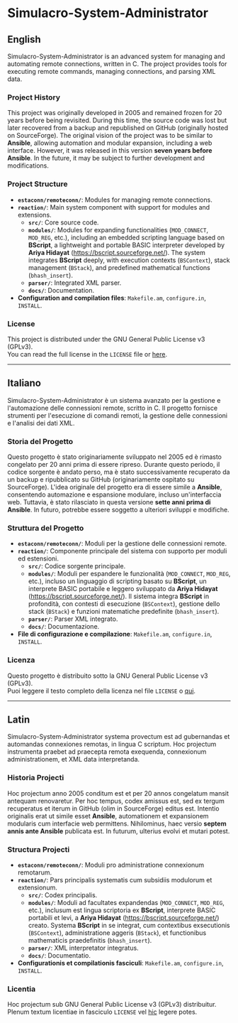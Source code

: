 # Simulacro-System-Administrator

## English
Simulacro-System-Administrator is an advanced system for managing and automating remote connections, written in C. The project provides tools for executing remote commands, managing connections, and parsing XML data.

### Project History
This project was originally developed in 2005 and remained frozen for 20 years before being revisited. During this time, the source code was lost but later recovered from a backup and republished on GitHub (originally hosted on SourceForge). The original vision of the project was to be similar to **Ansible**, allowing automation and modular expansion, including a web interface. However, it was released in this version **seven years before Ansible**. In the future, it may be subject to further development and modifications.

### Project Structure
- **`estaconn/remoteconn/`**: Modules for managing remote connections.
- **`reaction/`**: Main system component with support for modules and extensions.
  - **`src/`**: Core source code.
  - **`modules/`**: Modules for expanding functionalities (`MOD_CONNECT`, `MOD_REG`, etc.), including an embedded scripting language based on **BScript**, a lightweight and portable BASIC interpreter developed by **Ariya Hidayat** (https://bscript.sourceforge.net/). The system integrates **BScript** deeply, with execution contexts (`BSContext`), stack management (`BStack`), and predefined mathematical functions (`bhash_insert`).
  - **`parser/`**: Integrated XML parser.
  - **`docs/`**: Documentation.
- **Configuration and compilation files**: `Makefile.am`, `configure.in`, `INSTALL`.

### License
This project is distributed under the GNU General Public License v3 (GPLv3).  
You can read the full license in the `LICENSE` file or [here](https://www.gnu.org/licenses/gpl-3.0.txt).

---

## Italiano
Simulacro-System-Administrator è un sistema avanzato per la gestione e l'automazione delle connessioni remote, scritto in C. Il progetto fornisce strumenti per l'esecuzione di comandi remoti, la gestione delle connessioni e l'analisi dei dati XML.

### Storia del Progetto
Questo progetto è stato originariamente sviluppato nel 2005 ed è rimasto congelato per 20 anni prima di essere ripreso. Durante questo periodo, il codice sorgente è andato perso, ma è stato successivamente recuperato da un backup e ripubblicato su GitHub (originariamente ospitato su SourceForge). L'idea originale del progetto era di essere simile a **Ansible**, consentendo automazione e espansione modulare, incluso un'interfaccia web. Tuttavia, è stato rilasciato in questa versione **sette anni prima di Ansible**. In futuro, potrebbe essere soggetto a ulteriori sviluppi e modifiche.

### Struttura del Progetto
- **`estaconn/remoteconn/`**: Moduli per la gestione delle connessioni remote.
- **`reaction/`**: Componente principale del sistema con supporto per moduli ed estensioni.
  - **`src/`**: Codice sorgente principale.
  - **`modules/`**: Moduli per espandere le funzionalità (`MOD_CONNECT`, `MOD_REG`, etc.), incluso un linguaggio di scripting basato su **BScript**, un interprete BASIC portabile e leggero sviluppato da **Ariya Hidayat** (https://bscript.sourceforge.net/). Il sistema integra **BScript** in profondità, con contesti di esecuzione (`BSContext`), gestione dello stack (`BStack`) e funzioni matematiche predefinite (`bhash_insert`).
  - **`parser/`**: Parser XML integrato.
  - **`docs/`**: Documentazione.
- **File di configurazione e compilazione**: `Makefile.am`, `configure.in`, `INSTALL`.

### Licenza
Questo progetto è distribuito sotto la GNU General Public License v3 (GPLv3).  
Puoi leggere il testo completo della licenza nel file `LICENSE` o [qui](https://www.gnu.org/licenses/gpl-3.0.txt).

---

## Latin
Simulacro-System-Administrator systema provectum est ad gubernandas et automandas connexiones remotas, in lingua C scriptum. Hoc projectum instrumenta praebet ad praecepta remota exequenda, connexionum administrationem, et XML data interpretanda.

### Historia Projecti
Hoc projectum anno 2005 conditum est et per 20 annos congelatum mansit antequam renovaretur. Per hoc tempus, codex amissus est, sed ex tergum recuperatus et iterum in GitHub (olim in SourceForge) editus est. Intentio originalis erat ut simile esset **Ansible**, automationem et expansionem modularis cum interfacie web permittens. Nihilominus, haec versio **septem annis ante Ansible** publicata est. In futurum, ulterius evolvi et mutari potest.

### Structura Projecti
- **`estaconn/remoteconn/`**: Moduli pro administratione connexionum remotarum.
- **`reaction/`**: Pars principalis systematis cum subsidiis modulorum et extensionum.
  - **`src/`**: Codex principalis.
  - **`modules/`**: Moduli ad facultates expandendas (`MOD_CONNECT`, `MOD_REG`, etc.), inclusum est lingua scriptoria ex **BScript**, interprete BASIC portabili et levi, a **Ariya Hidayat** (https://bscript.sourceforge.net/) creato. Systema **BScript** in se integrat, cum contextibus exsecutionis (`BSContext`), administratione aggeris (`BStack`), et functionibus mathematicis praedefinitis (`bhash_insert`).
  - **`parser/`**: XML interpretator integratus.
  - **`docs/`**: Documentatio.
- **Configurationis et compilationis fasciculi**: `Makefile.am`, `configure.in`, `INSTALL`.

### Licentia
Hoc projectum sub GNU General Public License v3 (GPLv3) distribuitur.  
Plenum textum licentiae in fasciculo `LICENSE` vel [hic](https://www.gnu.org/licenses/gpl-3.0.txt) legere potes.

